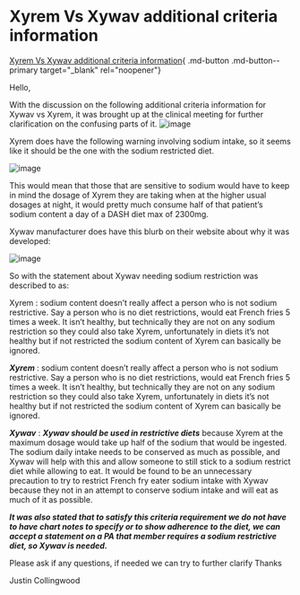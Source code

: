 # Xyrem Vs Xywav additional criteria information

[Xyrem Vs Xywav additional criteria information](https://mygainwell-my.sharepoint.com/:u:/r/personal/christopher_nguyen_gainwelltechnologies_com/Documents/Evergreen/Emails/Xyrem%20Vs%20Xywav%20additional%20criteria%20information.msg?csf=1&web=1&e=FJimeO){ .md-button .md-button--primary target="_blank" rel="noopener"}

Hello,

With the discussion on the following additional criteria information for Xywav vs Xyrem, it was brought up at the clinical meeting for further clarification on the confusing parts of it.
![image](https://user-images.githubusercontent.com/122046056/231026206-fdda3db8-5371-420e-8ae5-13792537a41a.png)

Xyrem does have the following warning involving sodium intake, so it seems like it should be the one with the sodium restricted diet.

![image](https://user-images.githubusercontent.com/122046056/231026236-9656272c-ed3e-4599-a85a-dd31360a3b63.png)

This would mean that those that are sensitive to sodium would have to keep in mind the dosage of Xyrem they are taking when at the higher usual dosages at night, it would pretty much consume half of that patient’s sodium content a day of a DASH diet max of 2300mg.

Xywav manufacturer does have this blurb on their website about why it was developed:

![image](https://user-images.githubusercontent.com/122046056/231026263-0d928fc6-6b51-4d87-a6bf-27198a453028.png)

So with the statement about Xywav needing sodium restriction was described to as:

Xyrem : sodium content doesn’t really affect a person who is not sodium restrictive. Say a person who is no diet restrictions, would eat French fries 5 times a week. It isn’t healthy, but technically they are not on any sodium restriction so they could also take Xyrem, unfortunately in diets it’s not healthy but if not restricted the sodium content of Xyrem can basically be ignored.

***Xyrem*** : sodium content doesn’t really affect a person who is not sodium restrictive. Say a person who is no diet restrictions, would eat French fries 5 times a week. It isn’t healthy, but technically they are not on any sodium restriction so they could also take Xyrem, unfortunately in diets it’s not healthy but if not restricted the sodium content of Xyrem can basically be ignored.

***Xywav*** : ***Xywav should be used in restrictive diets*** because Xyrem at the maximum dosage would take up half of the sodium that would be ingested. The sodium daily intake needs to be conserved as much as possible, and Xywav will help with this and allow someone to still stick to a sodium restrict diet while allowing to eat. It would be found to be an unnecessary precaution to try to restrict French fry eater sodium intake with Xywav because they not in an attempt to conserve sodium intake and will eat as much of it as possible.

***It was also stated that to satisfy this criteria requirement we do not have to have chart notes to specify or to show adherence to the diet, we can accept a statement on a PA that member requires a sodium restrictive diet, so Xywav is needed.***

Please ask if any questions, if needed we can try to further clarify 
Thanks



Justin Collingwood
